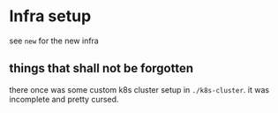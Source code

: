 # Infra setup

see `new` for the new infra

## things that shall not be forgotten

there once was some custom k8s cluster setup in `./k8s-cluster`. it was incomplete and pretty cursed.